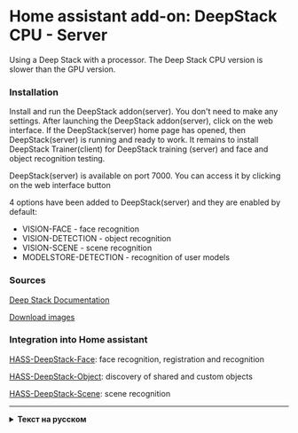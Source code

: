 # Home assistant add-on: DeepStack CPU - Server

Using a Deep Stack with a processor. The Deep Stack CPU version is slower than the GPU version.

### Installation
Install and run the DeepStack addon(server). You don't need to make any settings. After launching the DeepStack addon(server), click on the web interface. If the DeepStack(server) home page has opened, then DeepStack(server) is running and ready to work. It remains to install DeepStack Trainer(client) for DeepStack training (server) and face and object recognition testing.

DeepStack(server) is available on port 7000. You can access it by clicking on the web interface button

4 options have been added to DeepStack(server) and they are enabled by default:
* VISION-FACE - face recognition
* VISION-DETECTION - object recognition
* VISION-SCENE - scene recognition
* MODELSTORE-DETECTION - recognition of user models


### Sources

[Deep Stack Documentation](https://docs.deepstack.cc)

[Download images](https://registry.hub.docker.com/r/deepquestai/deepstack/tags)


### Integration into Home assistant
[HASS-DeepStack-Face](https://github.com/robmarkcole/HASS-Deepstack-face): face recognition, registration and recognition

[HASS-DeepStack-Object](https://github.com/robmarkcole/HASS-Deepstack-object): discovery of shared and custom objects

[HASS-DeepStack-Scene](https://github.com/robmarkcole/HASS-Deepstack-scene): scene recognition

-----

<details>
  <summary><b>Текст на русском</b></summary>


Использование DeepStack с процессором. Версия DeepStack СPU работает медленнее, чем версия GPU.

### Установка
Устанавливаем и запускаем аддон DeepStack(сервер). Никаких настроек делать не нужно. После запуска аддона DeepStack(сервер) нажимаем на веб-интерфейс. Если открылась стартовая страница DeepStack(сервер), значит DeepStack(сервер) запущен и готов к работе. Осталось установить DeepStack Trainer(клиент) для обучения DeepStack(сервер) и проверки распознавания лиц и объектов.

DeepStack(сервер) доступен на порту 7000. Доступ к нему можно получить, нажав на кнопку веб-интерфейс

В DeepStack(сервер) добавлены 4 опции и они по умолчанию включены:
* VISION-FACE - распознавание лица
* VISION-DETECTION - распознавание объектов
* VISION-SCENE - распознавание сцен
* MODELSTORE-DETECTION - распознавание пользовательских моделей


### Источники

[Документация DeepStack](https://docs.deepstack.cc)

[Скачать образы](https://registry.hub.docker.com/r/deepquestai/deepstack/tags)

[Википедия DeepStack by Divan](https://github.com/DivanX10/Home-Assistant-Add-on-Deepstack/wiki)


### Интеграции в Home assistant
[HASS-DeepStack-Face](https://github.com/robmarkcole/HASS-Deepstack-face): распознавание лиц, регистрация и распознавание

[HASS-DeepStack-Object](https://github.com/robmarkcole/HASS-Deepstack-object): обнаружение общих и пользовательских объектов

[HASS-DeepStack-Scene](https://github.com/robmarkcole/HASS-Deepstack-scene): распознавание сцен

</details>
